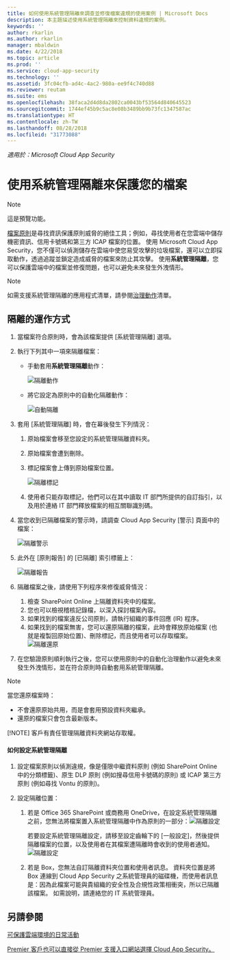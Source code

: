 ```yaml
---
title: 如何使用系統管理隔離來調查並修復檔案違規的使用案例 | Microsoft Docs
description: 本主題描述使用系統管理隔離來控制資料違規的案例。
keywords: ''
author: rkarlin
ms.author: rkarlin
manager: mbaldwin
ms.date: 4/22/2018
ms.topic: article
ms.prod: ''
ms.service: cloud-app-security
ms.technology: ''
ms.assetid: 3fc04cfb-ad4c-4ac2-980a-ee9f4c740d88
ms.reviewer: reutam
ms.suite: ems
ms.openlocfilehash: 38faca2d4d8da2802ca0043bf53564d840645523
ms.sourcegitcommit: 1744ef45b9c5ac8e08b3489bb9b73fc1347587ac
ms.translationtype: HT
ms.contentlocale: zh-TW
ms.lasthandoff: 08/28/2018
ms.locfileid: "31773088"
---
```

*適用於：Microsoft Cloud App Security*


# <a name="protecting-your-files-with-admin-quarantine"></a>使用系統管理隔離來保護您的檔案

> [!NOTE]
> 這是預覽功能。

[檔案原則](data-protection-policies.md)是尋找資訊保護原則威脅的絕佳工具；例如，尋找使用者在您雲端中儲存機密資訊、信用卡號碼和第三方 ICAP 檔案的位置。 使用 Microsoft Cloud App Security，您不僅可以偵測儲存在雲端中使您易受攻擊的垃圾檔案，還可以立即採取動作，透過追蹤並鎖定造成威脅的檔案來防止其攻擊。 使用**系統管理隔離**，您可以保護雲端中的檔案並修復問題，也可以避免未來發生外洩情形。 

>[!NOTE] 
> 如需支援系統管理隔離的應用程式清單，請參閱[治理動作](governance-actions.md)清單。
 
## <a name="how-quarantine-works"></a>隔離的運作方式 

1. 當檔案符合原則時，會為該檔案提供 [系統管理隔離] 選項。

2. 執行下列其中一項來隔離檔案：
   - 手動套用**系統管理隔離**動作：
     
     ![隔離動作](./media/quarantine-action.png)

   - 將它設定為原則中的自動化隔離動作： 

     ![自動隔離](./media/quarantine-automated.png)

3. 套用 [系統管理隔離] 時，會在幕後發生下列情況：

   1. 原始檔案會移至您設定的系統管理隔離資料夾。
   2. 原始檔案會遭到刪除。
   3. 標記檔案會上傳到原始檔案位置。

      ![隔離標記](./media/quarantine-tombstone.png)

   4. 使用者只能存取標記，他們可以在其中讀取 IT 部門所提供的自訂指引，以及用於連絡 IT 部門釋放檔案的相互關聯識別碼。

4. 當您收到已隔離檔案的警示時，請調查 Cloud App Security [警示] 頁面中的檔案：

   ![隔離警示](./media/quarantine-alerts.png)
 
5. 此外在 [原則報告] 的 [已隔離] 索引標籤上：

   ![隔離報告](./media/quarantine-report.png)
    
6. 隔離檔案之後，請使用下列程序來修復威脅情況：
       
    1. 檢查 SharePoint Online 上隔離資料夾中的檔案。
    3. 您也可以檢視稽核記錄檔，以深入探討檔案內容。
    4. 如果找到的檔案違反公司原則，請執行組織的事件回應 (IR) 程序。
    5. 如果找到的檔案無害，您可以還原隔離的檔案，此時會釋放原始檔案 (也就是複製回原始位置)、刪除標記，而且使用者可以存取檔案。
       ![隔離還原](./media/quarantine-restore.png)
7. 在您驗證原則順利執行之後，您可以使用原則中的自動化治理動作以避免未來發生外洩情形，並在符合原則時自動套用系統管理隔離。

> [!NOTE]
> 當您還原檔案時：
> - 不會還原原始共用，而是會套用預設資料夾繼承。
> - 還原的檔案只會包含最新版本。
> 
> 
> [!NOTE]
> 客戶有責任管理隔離資料夾網站存取權。

#### <a name="how-to-set-up-admin-quarantine"></a>如何設定系統管理隔離

1. 設定檔案原則以偵測違規，像是僅限中繼資料原則 (例如 SharePoint Online 中的分類標籤)、原生 DLP 原則 (例如搜尋信用卡號碼的原則) 或 ICAP 第三方原則 (例如尋找 Vontu 的原則)。

2. 設定隔離位置：
   1. 若是 Office 365 SharePoint 或商務用 OneDrive，在設定系統管理隔離之前，您無法將檔案置入系統管理隔離中作為原則的一部分：![隔離設定](./media/quarantine-warning.png)

      若要設定系統管理隔離設定，請移至設定齒輪下的 [一般設定]，然後提供隔離檔案的位置，以及使用者在其檔案遭隔離時會收到的使用者通知。 
      ![隔離設定](./media/quarantine-settings.png)

   2. 若是 Box，您無法自訂隔離資料夾位置和使用者訊息。 資料夾位置是將 Box 連線到 Cloud App Security 之系統管理員的磁碟機，而使用者訊息是：因為此檔案可能與貴組織的安全性及合規性政策相衝突，所以已隔離該檔案。 如需說明，請連絡您的 IT 系統管理員。



## <a name="see-also"></a>另請參閱  
[可保護雲端環境的日常活動](daily-activities-to-protect-your-cloud-environment.md)   

[Premier 客戶也可以直接從 Premier 支援入口網站選擇 Cloud App Security。](https://premier.microsoft.com/)  
  
  